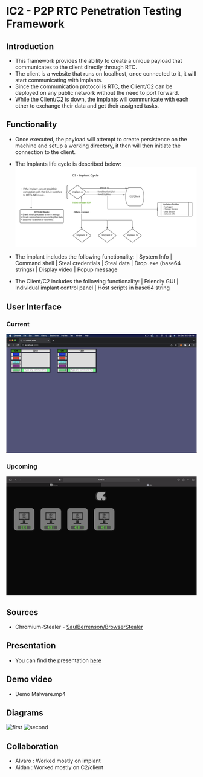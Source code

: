 # IC2 - P2P RTC Penetration Testing Framework

## Introduction
 - This framework provides the ability to create a unique payload that communicates to the client directly through RTC.
 - The client is a website that runs on localhost, once connected to it, it will start communicating with implants.
 - Since the communication protocol is RTC, the Client/C2 can be deployed on any public network without the need to port forward.
 - While the Client/C2 is down, the Implants will communicate with each other to exchange their data and get their assigned tasks.

## Functionality
 - Once executed, the payload will attempt to create persistence on the machine and setup a working directory, it then will then initiate the connection to the client.
- The Implants life cycle is described below:
![lifecycle](https://github.com/varocarras/IC2/blob/main/Implant/Implant%20Cycle.png)

 - The implant includes the following functionality:
    | System Info
    | Command shell
    | Steal credentials
    | Steal data
    | Drop .exe (base64 strings)
    | Display video
    | Popup message

- The Client/C2 includes the following functionality:
    | Friendly GUI 
    | Individual implant control panel
    | Host scripts in base64 string

## User Interface
### Current
![current](https://github.com/varocarras/IC2/blob/main/C2-Client/Current%20GUI.png)
### Upcoming
![upcoming](https://github.com/varocarras/IC2/blob/main/C2-Client/New%20GUI.png)
## Sources
 - Chromium-Stealer - [SaulBerrenson/BrowserStealer](https://github.com/SaulBerrenson/BrowserStealer?ref=bestofcpp.com)

## Presentation
 - You can find the presentation [here](https://docs.google.com/presentation/d/172e0TQYKG9e2lxGtp5YXmFnBki4YkVWDc0HZuaKSB7s/edit#slide=id.p)
## Demo video
 - Demo Malware.mp4
## Diagrams
![first](https://user-images.githubusercontent.com/44831139/145478465-a4a7976a-c445-465e-b2aa-34952987cb03.jpg)
![second](https://user-images.githubusercontent.com/44831139/145478485-77f89ad6-b8a0-4456-93b4-dd6f7525e5ff.jpg)
## Collaboration
 - Alvaro : Worked mostly on implant
 - Aidan : Worked mostly on C2/client

